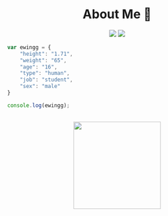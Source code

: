 <h1 align="center"> About Me 💜</h1>
<p align="center">
 <a href="https://discord.com/users/822821702961594369" target"blank_"><img src="https://img.shields.io/badge/Discord%20-7289DA.svg?&style=for-the-badge&logo=discord&logoColor=white"></a>
 <a href="https://www.instagram.com/ewing.dev/" target"blank_"><img src="https://img.shields.io/badge/INSTAGRAM%20-DC3175.svg?&style=for-the-badge&logo=instagram&logoColor=white"></a>

```js
var ewingg = {
    "height": "1.71",
    "weight": "65",
    "age": "16",
    "type": "human",
    "job": "student",
    "sex": "male"
}

console.log(ewingg);
```

##
<span> 
<p align="center">
  <img align="center" src="https://github-readme-stats.vercel.app/api?username=ewingdedv" width="%100" height="200px"
</p>
</span>
